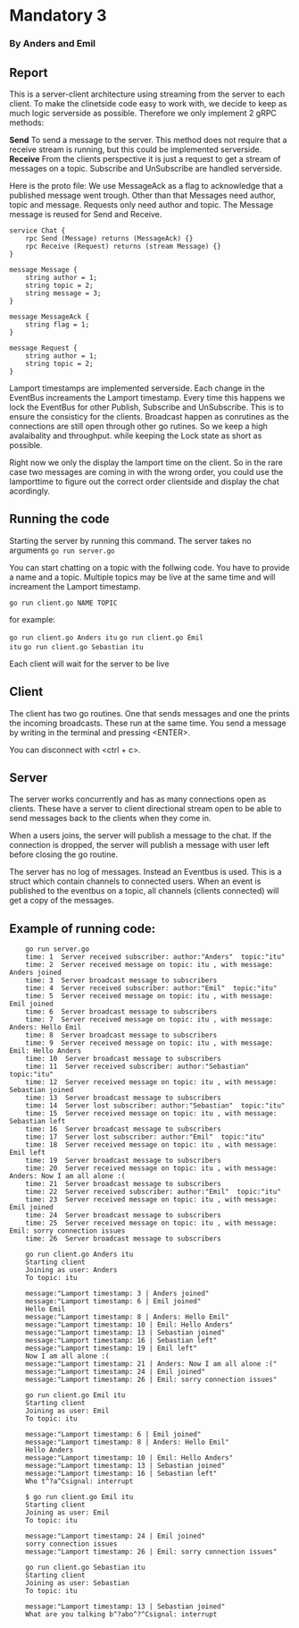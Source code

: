 # Mandatory 3
### By Anders and Emil

## Report
This is a server-client architecture using streaming from the server to each client. 
To make the clinetside code easy to work with, we decide to keep as much logic serverside as possible. Therefore we only implement 2 gRPC methods:

**Send**
To send a message to the server. This method does not require that a receive stream is running, but this could be implemented serverside.
**Receive**
From the clients perspective it is just a request to get a stream of messages on a topic. Subscribe and UnSubscribe are handled serverside.

Here is the proto file:
We use MessageAck as a flag to acknowledge that a published message went trough. Other than that Messages need author, topic and message. Requests only need author and topic. The Message message is reused for Send and Receive.

```
service Chat {
    rpc Send (Message) returns (MessageAck) {}
    rpc Receive (Request) returns (stream Message) {}
}

message Message {
    string author = 1;
    string topic = 2;
    string message = 3;
}

message MessageAck {
    string flag = 1;
}

message Request {
    string author = 1;
    string topic = 2;
}
```
Lamport timestamps are implemented serverside. Each change in the EventBus increaments the Lamport timestamp. Every time this happens we lock the EventBus for other Publish, Subscribe and UnSubscribe. This is to ensure the consisticy for the clients. Broadcast happen as conrutines as the connections are still open through other go rutines. So we keep a high avalaibality and throughput. while keeping the Lock state as short as possible. 

Right now we only the display the lamport time on the client. So in the rare case two messages are coming in with the wrong order, you could use the lamporttime to figure out the correct order clientside and display the chat acordingly. 

## Running the code

Starting the server by running this command. The server takes no arguments
<code>go run server.go</code>

You can start chatting on a topic with the follwing code. You have to provide a name and a topic. Multiple topics may be live at the same time and will increament the Lamport timestamp. 

<code>go run client.go NAME TOPIC</code>

for example:

<code>go run client.go Anders itu</code>
<code>go run client.go Emil itu</code>
<code>go run client.go Sebastian itu</code>

Each client will wait for the server to be live

## Client
The client has two go routines. One that sends messages and one the prints the incoming broadcasts. These run at the same time. You send a message by writing in the terminal and pressing \<ENTER\>.

You can disconnect with \<ctrl + c\>.

## Server
The server works concurrently and has as many connections open as clients. These have a server to client directional stream open to be able to send messages back to the clients when they come in.

When a users joins, the server will publish a message to the chat. If the connection is dropped, the server will publish a message with user left before closing the go routine.

The server has no log of messages. Instead an Eventbus is used. This is a struct which contain channels to connected users. When an event is published to the eventbus on a topic, all channels (clients connected) will get a copy of the messages.

## Example of running code:

```
    go run server.go 
    time: 1  Server received subscriber: author:"Anders"  topic:"itu"
    time: 2  Server received message on topic: itu , with message: Anders joined
    time: 3  Server broadcast message to subscribers
    time: 4  Server received subscriber: author:"Emil"  topic:"itu"
    time: 5  Server received message on topic: itu , with message: Emil joined
    time: 6  Server broadcast message to subscribers
    time: 7  Server received message on topic: itu , with message: Anders: Hello Emil
    time: 8  Server broadcast message to subscribers
    time: 9  Server received message on topic: itu , with message: Emil: Hello Anders
    time: 10  Server broadcast message to subscribers
    time: 11  Server received subscriber: author:"Sebastian"  topic:"itu"
    time: 12  Server received message on topic: itu , with message: Sebastian joined
    time: 13  Server broadcast message to subscribers
    time: 14  Server lost subscriber: author:"Sebastian"  topic:"itu"
    time: 15  Server received message on topic: itu , with message: Sebastian left
    time: 16  Server broadcast message to subscribers
    time: 17  Server lost subscriber: author:"Emil"  topic:"itu"
    time: 18  Server received message on topic: itu , with message: Emil left
    time: 19  Server broadcast message to subscribers
    time: 20  Server received message on topic: itu , with message: Anders: Now I am all alone :(
    time: 21  Server broadcast message to subscribers
    time: 22  Server received subscriber: author:"Emil"  topic:"itu"
    time: 23  Server received message on topic: itu , with message: Emil joined
    time: 24  Server broadcast message to subscribers
    time: 25  Server received message on topic: itu , with message: Emil: sorry connection issues
    time: 26  Server broadcast message to subscribers
```

```
    go run client.go Anders itu
    Starting client
    Joining as user: Anders
    To topic: itu

    message:"Lamport timestamp: 3 | Anders joined"          
    message:"Lamport timestamp: 6 | Emil joined"            
    Hello Emil                                              
    message:"Lamport timestamp: 8 | Anders: Hello Emil"     
    message:"Lamport timestamp: 10 | Emil: Hello Anders"    
    message:"Lamport timestamp: 13 | Sebastian joined"      
    message:"Lamport timestamp: 16 | Sebastian left"        
    message:"Lamport timestamp: 19 | Emil left"             
    Now I am all alone :(                                   
    message:"Lamport timestamp: 21 | Anders: Now I am all alone :("
    message:"Lamport timestamp: 24 | Emil joined"           
    message:"Lamport timestamp: 26 | Emil: sorry connection issues"
```

```
    go run client.go Emil itu
    Starting client
    Joining as user: Emil
    To topic: itu

    message:"Lamport timestamp: 6 | Emil joined"            
    message:"Lamport timestamp: 8 | Anders: Hello Emil"     
    Hello Anders                                            
    message:"Lamport timestamp: 10 | Emil: Hello Anders"    
    message:"Lamport timestamp: 13 | Sebastian joined"      
    message:"Lamport timestamp: 16 | Sebastian left"        
    Who t^?a^Csignal: interrupt 

    $ go run client.go Emil itu
    Starting client
    Joining as user: Emil
    To topic: itu

    message:"Lamport timestamp: 24 | Emil joined"           
    sorry connection issues                                 
    message:"Lamport timestamp: 26 | Emil: sorry connection issues"
```
```
    go run client.go Sebastian itu
    Starting client
    Joining as user: Sebastian
    To topic: itu

    message:"Lamport timestamp: 13 | Sebastian joined"      
    What are you talking b^?abo^?^Csignal: interrupt
```
